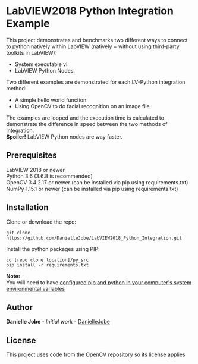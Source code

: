# LabVIEW2018 Python Integration Example

This project demonstrates and benchmarks two different ways to connect to python natively within LabVIEW (natively = without using third-party toolkits in LabVIEW):
* System executable vi  
* LabVIEW Python Nodes. 

Two different examples are demonstrated for each LV-Python integration method:
* A simple hello world function
* Using OpenCV to do facial recognition on an image file

The examples are looped and the execution time is calculated to demonstrate the difference in speed between the two methods of integration.  
**Spoiler!** LabVIEW Python nodes are way faster. 

## Prerequisites
LabVIEW 2018 or newer  
Python 3.6 (3.6.8 is recommended)  
OpenCV 3.4.2.17 or newer (can be installed via pip using requirements.txt)  
NumPy 1.15.1 or newer (can be installed via pip using requirements.txt)  

## Installation 
Clone or download the repo:  

    git clone https://github.com/DanielleJobe/LabVIEW2018_Python_Integration.git

Install the python packages using PIP: 

    cd [repo clone location]/py_src
    pip install -r requirements.txt

**Note:**  
You will need to have [configured pip and python in your computer's system environmental variables](https://www.computerhope.com/issues/ch000549.htm)

## Author

**Danielle Jobe** - *Initial work* - [DanielleJobe](https://github.com/DanielleJobe)

## License

This project uses code from the [OpenCV repository](https://github.com/opencv/opencv) so its license applies
